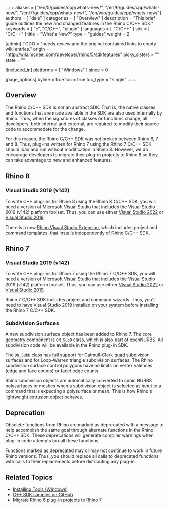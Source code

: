 +++
aliases = ["/en/5/guides/cpp/whats-new/", "/en/6/guides/cpp/whats-new/", "/en/7/guides/cpp/whats-new/", "/en/wip/guides/cpp/whats-new/"]
authors = [ "dale" ]
categories = [ "Overview" ]
description = "This brief guide outlines the new and changed features in the Rhino C/C++ SDK."
keywords = [ "c", "C/C++", "plugin" ]
languages = [ "C/C++" ]
sdk = [ "C/C++" ]
title = "What's New?"
type = "guides"
weight = 2

[admin]
TODO = "needs review and the original contained links to empty wiki entries."
origin = "http://wiki.mcneel.com/developer/rhino/5/sdkfeatures"
picky_sisters = ""
state = ""

[included_in]
platforms = [ "Windows" ]
since = 0

[page_options]
byline = true
toc = true
toc_type = "single"
+++


## Overview

The Rhino C/C++ SDK is *not* an abstract SDK. That is, the native classes and functions that are made available in the SDK are also used internally by Rhino. Thus, when the signatures of classes or functions change, all developers, both internal and external, are required to modify their source code to accommodate for the change.

For this reason, the Rhino C/C++ SDK was *not* broken between Rhino 6, 7 and 8. Thus, plug-ins written for Rhino 7 using the Rhino 7 C/C++ SDK should load and run without modification in Rhino 8. However, we do encourage developers to migrate their plug-in projects to Rhino 8 so they can take advantage to new and enhanced features.

## Rhino 8

### Visual Studio 2019 (v142)

To write C++ plug-ins for Rhino 8 using the Rhino 8 C/C++ SDK, you will need a version of Microsoft Visual Studio that includes the Visual Studio 2019 (v142) platform toolset. Thus, you can use either [Visual Studio 2022](https://visualstudio.microsoft.com/downloads/) or [Visual Studio 2019](https://visualstudio.microsoft.com/vs/older-downloads/).

There is a new [Rhino Visual Studio Extension](https://github.com/mcneel/RhinoVisualStudioExtensions/releases), which includes project and command templates, that installs independently of Rhino C/C++ SDK.

## Rhino 7

### Visual Studio 2019 (v142)

To write C++ plug-ins for Rhino 7 using the Rhino 7 C/C++ SDK, you will need a version of Microsoft Visual Studio that includes the Visual Studio 2019 (v142) platform toolset. Thus, you can use either [Visual Studio 2022](https://visualstudio.microsoft.com/downloads/) or [Visual Studio 2019](https://visualstudio.microsoft.com/vs/older-downloads/).

Rhino 7 C/C++ SDK includes project and command wizards. Thus, you'll need to have Visual Studio 2019 installed on your system before installing the Rhino 7 C/C++ SDK.

### Subdivision Surfaces

A new subdivision surface object has been added to Rhino 7. The core geometry component is ```ON_SubD``` class, which is also part of openNURBS. All subdivision code will be available in the Rhino plug-in SDK.

The ```ON_SubD``` class has full support for Catmull-Clark quad subdivision surfaces and for Loop-Warren triangle subdivision surfaces. The Rhino subdivision surface control polygons have no limits on vertex valences (edge and face counts) or facet edge counts.

Rhino subdivision objects are automatically converted to cubic NURBS polysurfaces or meshes when a subdivision object is selected as input to a command that is expecting a polysurface or mesh. This is how Rhino's lightweight extrusion object behaves.

## Deprecation

Obsolete functions from Rhino are marked as deprecated with a message to help accomplish the same goal through alternate functions in the Rhino C/C++ SDK. These deprecations will generate compiler warnings when plug-in code attempts to call these functions.

Functions marked as deprecated may or may not continue to work in future Rhino versions. Thus, you should replace all calls to deprecated functions with calls to their replacements before distributing any plug-in.

## Related Topics

- [Installing Tools (Windows)](/guides/cpp/installing-tools-windows)
- [C++ SDK samples on GitHub](https://github.com/mcneel/rhino-developer-samples)
- [Migrate Rhino 6 plug-in projects to Rhino 7](/guides/cpp/migrate-your-plugin-windows)

